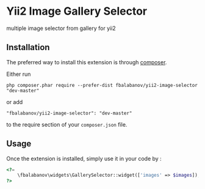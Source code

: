 Yii2 Image Gallery Selector
=========================
multiple image selector from gallery for yii2

Installation
------------

The preferred way to install this extension is through [composer](http://getcomposer.org/download/).

Either run

```
php composer.phar require --prefer-dist fbalabanov/yii2-image-selector "dev-master"
```

or add

```
"fbalabanov/yii2-image-selector": "dev-master"
```

to the require section of your `composer.json` file.


Usage
-----

Once the extension is installed, simply use it in your code by  :

```php
<?=
    \fbalabanov\widgets\GallerySelector::widget(['images' => $images]);
?>
```
